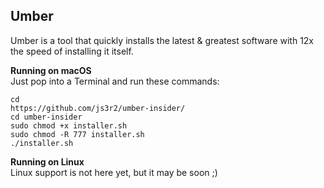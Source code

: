 ## Umber

Umber is a tool that quickly installs the latest & greatest software with 12x the speed of installing it itself.

**Running on macOS**<br>
Just pop into a Terminal and run these commands:
```
cd 
https://github.com/js3r2/umber-insider/
cd umber-insider
sudo chmod +x installer.sh
sudo chmod -R 777 installer.sh
./installer.sh
```

**Running on Linux**<br>
Linux support is not here yet, but it may be soon ;)
